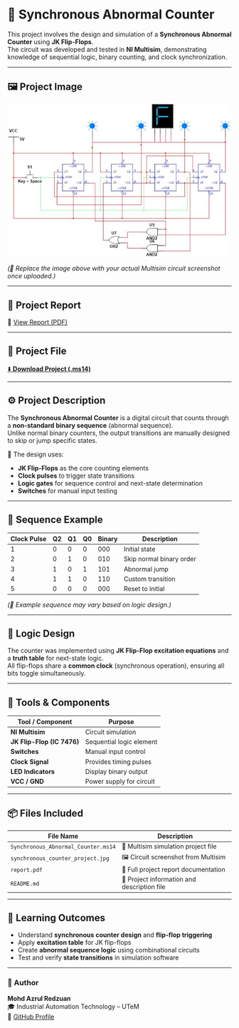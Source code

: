 # 🔢 Synchronous Abnormal Counter

This project involves the design and simulation of a **Synchronous Abnormal Counter** using **JK Flip-Flops**.  
The circuit was developed and tested in **NI Multisim**, demonstrating knowledge of sequential logic, binary counting, and clock synchronization.

---

## 🖼️ Project Image
<p align="center">
  <img src="Synchronous_Abnormal_Counter.png" alt="Synchronous Abnormal Counter Circuit" width="500"/>
</p>

*(📸 Replace the image above with your actual Multisim circuit screenshot once uploaded.)*

---

## 📄 Project Report
📘 [View Report (PDF)](Synchronous_Abnormal_Counter_Report.pdf)

---

## 💾 Project File
[⬇️ **Download Project (.ms14)**](Synchronous_Abnormal_Counter.ms14)

---

## ⚙️ Project Description

The **Synchronous Abnormal Counter** is a digital circuit that counts through a **non-standard binary sequence** (abnormal sequence).  
Unlike normal binary counters, the output transitions are manually designed to skip or jump specific states.

🧠 The design uses:
- **JK Flip-Flops** as the core counting elements  
- **Clock pulses** to trigger state transitions  
- **Logic gates** for sequence control and next-state determination  
- **Switches** for manual input testing  

---

## 🔁 Sequence Example

| Clock Pulse | Q2 | Q1 | Q0 | Binary | Description |
|--------------|----|----|----|---------|-------------|
| 1 | 0 | 0 | 0 | 000 | Initial state |
| 2 | 0 | 1 | 0 | 010 | Skip normal binary order |
| 3 | 1 | 0 | 1 | 101 | Abnormal jump |
| 4 | 1 | 1 | 0 | 110 | Custom transition |
| 5 | 0 | 0 | 0 | 000 | Reset to initial |

*(🧩 Example sequence may vary based on logic design.)*

---

## 🧩 Logic Design

The counter was implemented using **JK Flip-Flop excitation equations** and a **truth table** for next-state logic.  
All flip-flops share a **common clock** (synchronous operation), ensuring all bits toggle simultaneously.


---

## 🧰 Tools & Components

| Tool / Component | Purpose |
|------------------|----------|
| **NI Multisim** | Circuit simulation |
| **JK Flip-Flop (IC 7476)** | Sequential logic element |
| **Switches** | Manual input control |
| **Clock Signal** | Provides timing pulses |
| **LED Indicators** | Display binary output |
| **VCC / GND** | Power supply for circuit |

---

## 📦 Files Included

| File Name | Description |
|------------|-------------|
| `Synchronous_Abnormal_Counter.ms14` | 💾 Multisim simulation project file |
| `synchronous_counter_project.jpg` | 🖼️ Circuit screenshot from Multisim |
| `report.pdf` | 📘 Full project report documentation |
| `README.md` | 🧾 Project information and description file |

---

## 🎯 Learning Outcomes

- Understand **synchronous counter design** and **flip-flop triggering**  
- Apply **excitation table** for JK flip-flops  
- Create **abnormal sequence logic** using combinational circuits  
- Test and verify **state transitions** in simulation software  

---

### 👤 Author
**Mohd Azrul Redzuan**  
🎓 Industrial Automation Technology – UTeM  
🔗 [GitHub Profile](https://github.com/muhdazrulredzuan)
